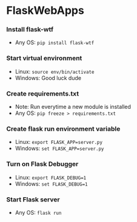 # FlaskWebApps

### Install flask-wtf
- Any OS: `pip install flask-wtf`

### Start virtual environment
- Linux: `source env/bin/activate`
- Windows: Good luck dude

### Create requirements.txt
- Note: Run everytime a new module is installed
- Any OS: `pip freeze > requirements.txt`

### Create flask run environment variable
- Linux: `export FLASK_APP=server.py`
- Windows: `set FLASK_APP=server.py`

### Turn on Flask Debugger
- Linux: `export FLASK_DEBUG=1`
- Windows: `set FLASK_DEBUG=1`

### Start Flask server
- Any OS: `flask run`
